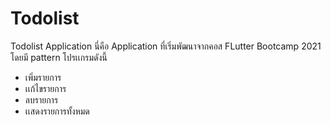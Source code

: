 # Todolist
Todolist Application
นี่คือ Application ที่เริ่มพัฒนาจากคอส FLutter Bootcamp 2021 โดยมี pattern โปรเเกรมดังนี้
- เพิ่มรายการ
- เเก้ไขรายการ
- ลบรายการ
- เเสดงรายการทั้งหมด

